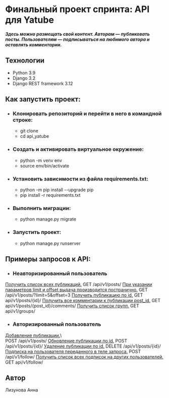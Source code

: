 # **Финальный проект спринта: API для Yatube** 
***Здесь можно размещать свой контент.
Авторам — публиковать посты. 
Пользователям  — подписываться на любимого автора и оставлять комментарии.***   
## Технологии
  - Python 3.9  
  - Django 3.2  
  - Django REST framework 3.12
## **Как запустить проект:**
+ ### Клонировать репозиторий и перейти в него в командной строке:
  - git clone
  - cd api_yatube
+ ### Cоздать и активировать виртуальное окружение:
  - python -m venv env
  - source env/bin/activate
+ ### Установить зависимости из файла requirements.txt:
  - python -m pip install --upgrade pip
  - pip install -r requirements.txt
+ ### Выполнить миграции:
  - python manage.py migrate
+ ### Запустить проект:
  - python manage.py runserver
## Примеры запросов к API:
+ ### Неавторизированный пользователь

<ins>Получить список всех публикаций.</ins>
GET /api/v1/posts/
<ins>При указании параметров limit и offset выдача производится постранично.</ins>
GET /api/v1/posts/?limit=5&offset=3
<ins>Получить публикацию по id.</ins>
GET api/v1/posts/{id}/
<ins>Получить все комментарии к публикации post_id.</ins>
GET api/v1/posts/{post_id}/comments/
<ins>Получить список групп.</ins>
GET api/v1/groups/
+ ### Авторизированный пользователь

<ins>Добавление публикации.</ins>\  
POST /api/v1/posts/
<ins>Обновление публикации по id.</ins>
POST /api/v1/posts/{id}/
<ins>Удаление публикации по id.</ins>
DELETE /api/v1/posts/{id}/
<ins>Подписка на пользователя переданного в теле запроса.</ins>
POST /api/v1/follow/
<ins>Получить список всех подписок на других пользователей.</ins>
     GET api/v1/follow/
## Автор
Лизунова Анна
